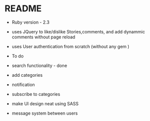 # README


* Ruby version - 2.3 

* uses JQuery to like/dislike Stories,comments, and add dynammic comments without page reload 

* uses User authentication from scratch (without any gem )


* To do 

* search functionality - done 
* add categories 
* notification 
* subscribe to categories 
* make UI design neat using SASS 
* message system between users 


